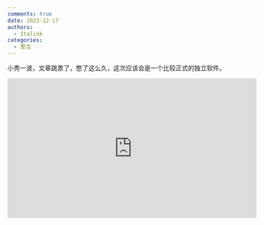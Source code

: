 ```yaml
---
comments: true
date: 2023-12-17
authors:
  - Italink
categories:
  - 整活
---
```


小秀一波，文章跳票了，憋了这么久，这次应该会是一个比较正式的独立软件。

<p style="text-align:center"><iframe width="560" height="315" src="https://vdn6.vzuu.com/HD/e6eb9fdc-9cd8-11ee-b7bf-d26cc6cc8782-v8_f2_t1_wDmp8StY.mp4?pkey=AAW8TpcxKrdMPbKnRWXom_0IBB-JCdZn2RYWl_OL8LGBt8iwYQO7NEaPzTxpUmsSe8kKibU4rcA2MrR0_4uB6yZA&bu=1513c7c2&c=avc.8.0&expiration=1732384041&f=mp4&pu=3a8548f7&v=ks6&pp=ChMxNDAxNjIzODY1NzM5NTc5MzkyGGMiC2ZlZWRfY2hvaWNlMhMxMzY5MDA1NjA4NTk5OTA0MjU3PXu830Q%3D&pf=Web&pt=zhihu" scrolling="no" border="0" frameborder="0" framespacing="0" allowfullscreen="true"></iframe></p>

